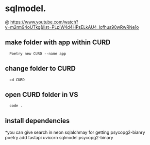 # sqlmodel.

@ https://www.youtube.com/watch?v=m2rm94oUTkg&list=PLplW4d4HPsELkAU4_Iofhus90wRwRNe1o

## make folder with app within CURD 

      Poetry new CURD --name app

## change folder to CURD

      cd CURD 

## open CURD folder in VS 

      code .

## install dependencies
*you can give search in neon sqlalchmay for getting psycopg2-bianry
      poetry add fastapi uvicorn sqlmodel psycopg2-binary  

      
